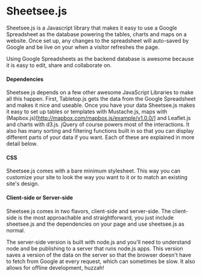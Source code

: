 # Sheetsee.js
Sheetsee.js is a Javascript library that makes it easy to use a Google Spreadsheet as the database powering the tables, charts and maps on a website. Once set up, any changes to the spreadsheet will auto-saved by Google and be live on your when a visitor refreshes the page. 

Using Google Spreadsheets as the backend database is awesome because it is easy to edit, share and collaborate on. 

#### Dependencies

Sheetsee.js depends on a few other awesome JavaScript Libraries to make all this happen. First, Tabletop.js gets the data from the Google Spreadsheet and makes it nice and useable. Once you have your data Sheetsee.js makes it easy to set up tables or templates with Mustache.js, maps with (Mapbox.js)[http://mapbox.com/mapbox.js/example/v1.0.0/] and Leaflet.js and charts with d3.js. jQuery of course powers most of the interactions. It also has many sorting and filtering functions built in so that you can display different parts of your data if you want. Each of these are explained in more detail below.

#### CSS

Sheetsee.js comes with a bare minimum stylesheet. This way you can customize your site to look the way you want to it or to match an existing site's design. 

#### Client-side or Server-side

Sheetsee.js comes in two flavors, client-side and server-side. The client-side is the most approachable and straightforward, you just include sheetsee.js and the dependencies on your page and use sheetsee.js as normal.

The server-side version is built with node.js and you'll need to understand node and be publishing to a server that runs node.js apps. This version saves a version of the data on the server so that the browser doesn't have to fetch from Google at every request, which can sometimes be slow. It also allows for offline development, huzzah! 

